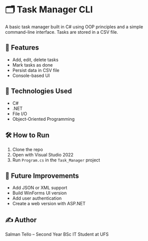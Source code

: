 # 🗂️ Task Manager CLI

A basic task manager built in C# using OOP principles and a simple command-line interface. Tasks are stored in a CSV file.

## 🔧 Features
- Add, edit, delete tasks
- Mark tasks as done
- Persist data in CSV file
- Console-based UI

## 📁 Technologies Used
- C#
- .NET
- File I/O
- Object-Oriented Programming

## 🛠 How to Run
1. Clone the repo
2. Open with Visual Studio 2022
3. Run `Program.cs` in the `Task_Manager` project

## 📌 Future Improvements
- Add JSON or XML support
- Build WinForms UI version
- Add user authentication
- Create a web version with ASP.NET

## ✍️ Author
Salman Tello – Second Year BSc IT Student at UFS
